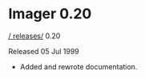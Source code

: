 # Imager 0.20

[ / ](..) [releases/](./) 0.20

Released 05 Jul 1999

- Added and rewrote documentation.